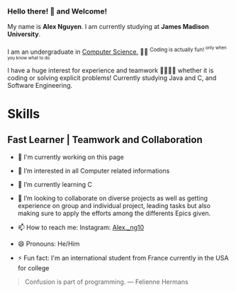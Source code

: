 ### Hello there! 👋 and Welcome! 
My name is **Alex Nguyen**. I am currently studying at **James Madison University**. <br/> <br/>
I am an undergraduate in <ins>Computer Science.</ins> 🧑‍💻 <sup>Coding is actually fun! <sup>only when you know what to do</sup></sup>

I have a huge interest for experience and teamwork 🫱🏻‍🫲🏻 whether it is coding or solving explicit problems! Currently studying Java and C, and Software Engineering. 

# Skills

## Fast Learner | Teamwork and Collaboration

- 👋 I'm currently working on this page
- 👀 I’m interested in all Computer related informations
- 🌱 I’m currently learning C
- 💞️ I’m looking to collaborate on diverse projects as well as getting experience on group and individual project, leading tasks but also making sure to apply the efforts among the differents Epics given.
- 📫 How to reach me: Instagram: [Alex._ng10](https://www.instagram.com/alex._ng10/)


- 😄 Pronouns: He/Him
- ⚡ Fun fact: I'm an international student from France currently in the USA for college

> Confusion is part of programming. ― Felienne Hermans
<!---
Alex-Ng10/Alex-Ng10 is a ✨ special ✨ repository because its `README.md` (this file) appears on your GitHub profile.
You can click the Preview link to take a look at your changes.
--->
